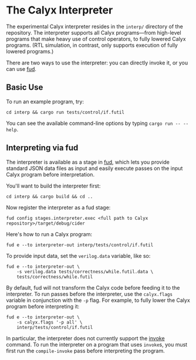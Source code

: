 # The Calyx Interpreter

The experimental Calyx interpreter resides in the `interp/` directory of the
repository.
The interpreter supports all Calyx programs—from high-level programs that
make heavy use of control operators, to fully lowered Calyx programs.
(RTL simulation, in contrast, only supports execution of fully lowered programs.)

There are two ways to use the interpreter: you can directly invoke it, or you can use [fud][].

## Basic Use

To run an example program, try:

    cd interp && cargo run tests/control/if.futil

You can see the available command-line options by typing `cargo run -- --help`.

## Interpreting via fud

The interpreter is available as a stage in [fud][], which lets you provide standard JSON data files as input and easily execute passes on the input Calyx program before interpretation.

You'll want to build the interpreter first:

    cd interp && cargo build && cd ..

Now register the interpreter as a fud stage:

    fud config stages.interpreter.exec <full path to Calyx repository>/target/debug/cider

Here's how to run a Calyx program:

    fud e --to interpreter-out interp/tests/control/if.futil

To provide input data, set the `verilog.data` variable, like so:

    fud e --to interpreter-out \
        -s verilog.data tests/correctness/while.futil.data \
        tests/correctness/while.futil

By default, fud will not transform the Calyx code before feeding it to the interpreter.
To run passes before the interpreter, use the `calyx.flags` variable in conjunction with the `-p` flag.
For example, to fully lower the Calyx program before interpreting it:

    fud e --to interpreter-out \
        -s calyx.flags '-p all' \
        interp/tests/control/if.futil

In particular, the interpreter does not currently support the [invoke][] command.
To run the interpreter on a program that uses `invoke`s, you must first run the `compile-invoke` pass before interpreting the program.

[fud]: fud/index.md
[invoke]: ../lang/ref.md#invoke
